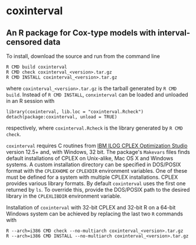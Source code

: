 # coxinterval
## An R package for Cox-type models with interval-censored data

To install, download the source and run from the command line
```
R CMD build coxinterval
R CMD check coxinterval_<version>.tar.gz
R CMD INSTALL coxinterval_<version>.tar.gz
```
where `coxinterval_<version>.tar.gz` is the tarball generated by `R CMD build`. Instead of `R CMD INSTALL`, `conxinterval` can be loaded and unloaded in an R session with
```
library(coxinterval, lib.loc = "coxinterval.Rcheck")
detach(package:coxinterval, unload = TRUE)
```
respectively, where `coxinterval.Rcheck` is the library generated by `R CMD check`.

`coxinterval` requires C routines from [IBM ILOG CPLEX Optimization Studio](https://www14.software.ibm.com/webapp/iwm/web/reg/signup.do?source=scholars) version 12.5+ and, with Windows, 32 bit. The package's `Makevars` files finds default installations of CPLEX on Unix-alike, Mac OS X and Windows systems. A custom installation directory can be specified in DOS/POSIX format with the `CPLEXHOME` or `CPLEXDIR` environment variables. One of these must be defined for a system with multiple CPLEX installations. CPLEX provides various library formats. By default `coxinterval` uses the first one returned by `ls`. To override this, provide the DOS/POSIX path to the desired library in the `CPLEXLIBDIR` environment variable.

Installation of `coxinterval` with 32-bit CPLEX and 32-bit R on a 64-bit Windows system can be achieved by replacing the last two `R` commands with
```
R --arch=i386 CMD check --no-multiarch coxinterval_<version>.tar.gz
R --arch=i386 CMD INSTALL --no-multiarch coxinterval_<version>.tar.gz
```
